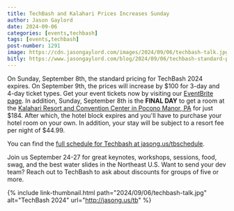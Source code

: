 ```yaml
---
title: TechBash and Kalahari Prices Increases Sunday
author: Jason Gaylord
date: 2024-09-06
categories: [events,techbash]
tags: [events,techbash]
post-number: 1291
image: https://cdn.jasongaylord.com/images/2024/09/06/techbash-talk.jpg
bitly: https://www.jasongaylord.com/blog/2024/09/06/techbash-standard-pricing-ends-sunday
---
```


On Sunday, September 8th, the standard pricing for TechBash 2024 expires. On September 9th, the prices will increase by $100 for 3-day and 4-day ticket types. Get your event tickets now by visiting our [EventBrite page](https://jasong.us/3QoMndL). In addition, Sunday, September 8th is the **FINAL DAY** to get a room at the [Kalahari Resort and Convention Center in Pocono Manor, PA](https://jasong.us/hotelreg) for just $184. After which, the hotel block expires and you'll have to purchase your hotel room on your own. In addition, your stay will be subject to a resort fee per night of $44.99.

You can find the [full schedule for Techbash at jasong.us/tbschedule](https://jasong.us/tbschedule). 

Join us September 24-27 for great keynotes, workshops, sessions, food, swag, and the best water slides in the Northeast U.S. Want to send your dev team? Reach out to TechBash to ask about discounts for groups of five or more.

{% include link-thumbnail.html path="2024/09/06/techbash-talk.jpg" alt="TechBash 2024" url="http://jasong.us/tb" %}